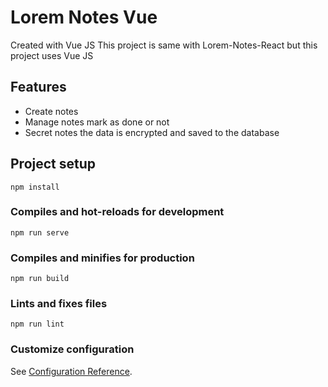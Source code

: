 # Lorem Notes Vue

Created with Vue JS
This project is same with Lorem-Notes-React but this project uses Vue JS

## Features

- Create notes
- Manage notes mark as done or not
- Secret notes the data is encrypted and saved to the database

## Project setup
```
npm install
```

### Compiles and hot-reloads for development
```
npm run serve
```

### Compiles and minifies for production
```
npm run build
```

### Lints and fixes files
```
npm run lint
```

### Customize configuration
See [Configuration Reference](https://cli.vuejs.org/config/).
